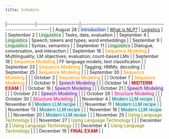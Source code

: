 ```yaml
---
title: Schedule
---
```


<style>
	.intro-row { background: #e3f2fd; color: #1a237e; }
	.ling-row { background: #e8f5e9; color: #1b5e20; }
	.seq-row { background: #fffde7; color: #f57c00; }
	.speech-row { background: #f3e5f5; color: #4a148c; }
	.struct-row { background: #fbe9e7; color: #bf0ca4ff; }
	.llm-row { background: #e0f7fa; color: #006064; }
	.langtech-row { background: #f9fbe7; color: #827717; }
	.exam-row { background: #ffebee; color: #b71c1c; font-weight: bold; }
</style>


|--------------|---------------------|---------------------------------------------------------------|
| August 28    | <span class="intro-row">Introduction</span>        | [What is NLP?](slides/L1_NLP.pdf) &#124; [Logistics](slides/L1_Logistics.pdf) |
| September 2  | <span class="ling-row">Linguistics</span>         | Tasks, data, evaluation                                       |
| September 4  | <span class="ling-row">Linguistics</span>         | Speech; tokens and types; word embeddings                     |
| September 9  | <span class="ling-row">Linguistics</span>         | Syntax; semantics                                             |
| September 11 | <span class="ling-row">Linguistics</span>         | Dialogue, conversation, and interaction                       |
| September 16 | <span class="seq-row">Sequence Modeling</span>   | Multilinguality; LM objectives; evaluation; count-based LMs   |
| September 18 | <span class="seq-row">Sequence Modeling</span>   | FF language models; text classification                       |
| September 23 | <span class="seq-row">Sequence Modeling</span>   | Tagging; HMMs; decoding                                       |
| September 25 | <span class="seq-row">Sequence Modeling</span>   |                                                               |
| September 30 | <span class="seq-row">Sequence Modeling</span>   |                                                               |
| October 2    | <span class="seq-row">Sequence Modeling</span>   |                                                               |
| October 7    | <span class="seq-row">Sequence Modeling</span>   |                                                               |
| October 9    | <span class="speech-row">Speech Modeling</span>     |                                                               |
| October 14   | <span class="exam-row">MIDTERM EXAM</span>        |                                                               |
| October 16   | <span class="speech-row">Speech Modeling</span>     |                                                               |
| October 21   | <span class="speech-row">Speech Modeling</span>     |                                                               |
| October 23   | <span class="speech-row">Speech Modeling</span>     |                                                               |
| October 28   | <span class="struct-row">Structure Modeling</span>  |                                                               |
| October 30   | <span class="struct-row">Structure Modeling</span>  |                                                               |
| November 4   | <span class="llm-row">Modern LLM recipe</span>   |                                                               |
| November 6   | <span class="llm-row">Modern LLM recipe</span>   |                                                               |
| November 11  | <span class="llm-row">Modern LLM recipe</span>   |                                                               |
| November 13  | <span class="llm-row">Modern LLM recipe</span>   |                                                               |
| November 18  | <span class="llm-row">Modern LLM recipe</span>   |                                                               |
| November 20  | <span class="llm-row">Modern LLM recipe</span>   |                                                               |
| November 25  | <span class="langtech-row">Using Language Technology</span> |                                                         |
| November 27  | <span class="langtech-row">Using Language Technology</span> |                                                         |
| December 2   | <span class="langtech-row">Using Language Technology</span> |                                                         |
| December 4   | <span class="langtech-row">Using Language Technology</span> |                                                         |
| December 19  | <span class="exam-row">FINAL EXAM</span>          |                                                               |
